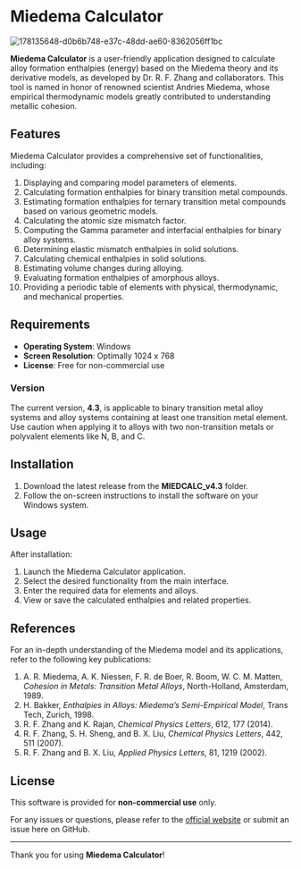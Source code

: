 # Miedema Calculator

![178135648-d0b6b748-e37c-48dd-ae60-8362056ff1bc](https://github.com/user-attachments/assets/f06c02ef-7499-40c2-b55e-df5b5faffe52)

**Miedema Calculator** is a user-friendly application designed to calculate alloy formation enthalpies (energy) based on the Miedema theory and its derivative models, as developed by Dr. R. F. Zhang and collaborators. This tool is named in honor of renowned scientist Andries Miedema, whose empirical thermodynamic models greatly contributed to understanding metallic cohesion.

## Features
Miedema Calculator provides a comprehensive set of functionalities, including:
1. Displaying and comparing model parameters of elements.
2. Calculating formation enthalpies for binary transition metal compounds.
3. Estimating formation enthalpies for ternary transition metal compounds based on various geometric models.
4. Calculating the atomic size mismatch factor.
5. Computing the Gamma parameter and interfacial enthalpies for binary alloy systems.
6. Determining elastic mismatch enthalpies in solid solutions.
7. Calculating chemical enthalpies in solid solutions.
8. Estimating volume changes during alloying.
9. Evaluating formation enthalpies of amorphous alloys.
10. Providing a periodic table of elements with physical, thermodynamic, and mechanical properties.

## Requirements
- **Operating System**: Windows
- **Screen Resolution**: Optimally 1024 x 768
- **License**: Free for non-commercial use

### Version
The current version, **4.3**, is applicable to binary transition metal alloy systems and alloy systems containing at least one transition metal element. Use caution when applying it to alloys with two non-transition metals or polyvalent elements like N, B, and C.

## Installation
1. Download the latest release from the **MIEDCALC_v4.3** folder.
2. Follow the on-screen instructions to install the software on your Windows system.

## Usage
After installation:
1. Launch the Miedema Calculator application.
2. Select the desired functionality from the main interface.
3. Enter the required data for elements and alloys.
4. View or save the calculated enthalpies and related properties.

## References
For an in-depth understanding of the Miedema model and its applications, refer to the following key publications:

1. A. R. Miedema, A. K. Niessen, F. R. de Boer, R. Boom, W. C. M. Matten, _Cohesion in Metals: Transition Metal Alloys_, North-Holland, Amsterdam, 1989.
2. H. Bakker, _Enthalpies in Alloys: Miedema’s Semi-Empirical Model_, Trans Tech, Zurich, 1998.
3. R. F. Zhang and K. Rajan, _Chemical Physics Letters_, 612, 177 (2014).
4. R. F. Zhang, S. H. Sheng, and B. X. Liu, _Chemical Physics Letters_, 442, 511 (2007).
5. R. F. Zhang and B. X. Liu, _Applied Physics Letters_, 81, 1219 (2002).

## License
This software is provided for **non-commercial use** only.

For any issues or questions, please refer to the [official website](http://micid.top/software/miedema) or submit an issue here on GitHub.

---

Thank you for using **Miedema Calculator**!
